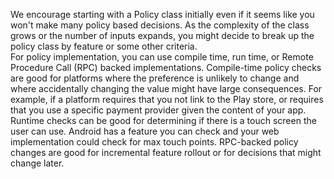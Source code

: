 We encourage starting with a Policy class initially
even if it seems like you won't make many policy based decisions.
As the complexity of the class grows or the number of inputs expands,
you might decide to break up the policy class by feature
or some other criteria.  
For policy implementation, you can use compile time,
run time, or Remote Procedure Call (RPC) backed implementations.
Compile-time policy checks are good for platforms
where the preference is unlikely to change and where
accidentally changing the value might have large consequences.
For example, if a platform requires that you not
link to the Play store, or requires that you use
a specific payment provider given the content of your app.
Runtime checks can be good for determining if there
is a touch screen the user can use. Android has a feature
you can check and your web implementation could
check for max touch points. 
RPC-backed policy changes are good for incremental
feature rollout or for decisions that might change later.
